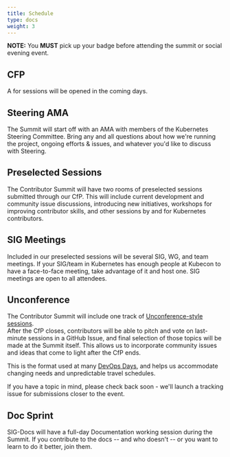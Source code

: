 ```yaml
---
title: Schedule
type: docs
weight: 3
---
```


**NOTE:** You **MUST** pick up your badge before attending the summit or social evening event.

## CFP

A for sessions will be opened in the coming days.


## Steering AMA

The Summit will start off with an AMA with members of the Kubernetes Steering
Committee.  Bring any and all questions about how we're running the project,
ongoing efforts & issues, and whatever you'd like to discuss with Steering.

## Preselected Sessions

The Contributor Summit will have two rooms of preselected sessions submitted
through our CfP.  This will include current development and community issue
discussions, introducing new initiatives, workshops for improving contributor
skills, and other sessions by and for Kubernetes contributors.

## SIG Meetings

Included in our preselected sessions will be several SIG, WG, and team meetings.
If your SIG/team in Kubernetes has enough people at Kubecon to have a face-to-face
meeting, take advantage of it and host one. SIG meetings are open to all attendees.

## Unconference

The Contributor Summit will include one track of
[Unconference-style sessions](https://blog.crisp.se/2016/08/30/henrikkniberg/what-is-an-unconference).  
After the CfP closes, contributors will be able to pitch and vote on last-minute
sessions in a GitHub Issue, and final selection of those topics will be made
at the Summit itself.  This allows us to incorporate community issues and ideas
that come to light after the CfP ends.

This is the format used at many [DevOps Days](https://devopsdays.org/open-space-format/), and helps us accommodate changing
needs and unpredictable travel schedules.

If you have a topic in mind, please check back soon - we'll launch a tracking issue for submissions closer to the event.

## Doc Sprint

SIG-Docs will have a full-day Documentation working session during the Summit.
If you contribute to the docs -- and who doesn't -- or you want to learn to
do it better, join them.


